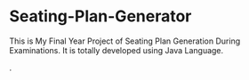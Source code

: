 # Seating-Plan-Generator

This is My Final Year Project of Seating Plan Generation During Examinations. It is totally developed using Java Language.




























































































.






































